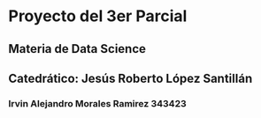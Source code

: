 # Proyecto del 3er Parcial
## Materia de Data Science
## Catedrático: Jesús Roberto López Santillán
### Irvin Alejandro Morales Ramirez 343423